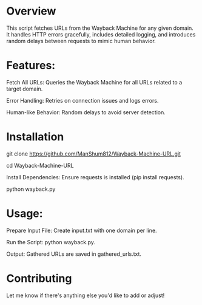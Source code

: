 # Overview
This script fetches URLs from the Wayback Machine for any given domain. It handles HTTP errors gracefully, includes detailed logging, and introduces random delays between requests to mimic human behavior.

# Features:
Fetch All URLs: Queries the Wayback Machine for all URLs related to a target domain.

Error Handling: Retries on connection issues and logs errors.

Human-like Behavior: Random delays to avoid server detection.

# Installation
git clone https://github.com/ManShum812/Wayback-Machine-URL.git

cd Wayback-Machine-URL

Install Dependencies: Ensure requests is installed (pip install requests).

python wayback.py

# Usage:
Prepare Input File: Create input.txt with one domain per line.

Run the Script: python wayback.py.

Output: Gathered URLs are saved in gathered_urls.txt.


# Contributing
Let me know if there's anything else you'd like to add or adjust!

